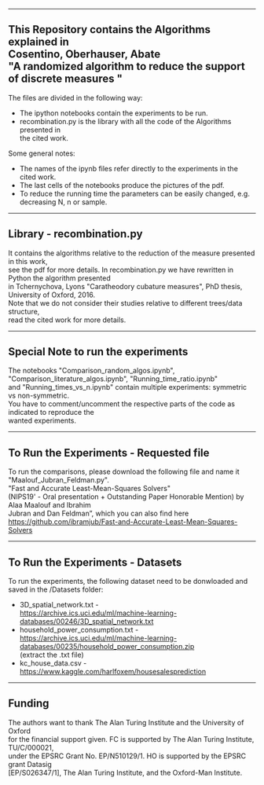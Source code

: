 ---------------------------------------------------
This Repository contains the Algorithms explained in<br />
Cosentino, Oberhauser, Abate<br />
"A randomized algorithm to reduce the support of discrete measures "<br />
---------------------------------------------------

The files are divided in the following way:<br />
- The ipython notebooks contain the experiments to be run.<br />
- recombination.py is the library with all the code of the Algorithms presented in<br />
 the cited work.<br />

Some general notes:<br />
- The names of the ipynb files refer directly to the experiments in the cited work.<br />
- The last cells of the notebooks produce the pictures of the pdf.<br />
- To reduce the running time the parameters can be easily changed, e.g. decreasing N, n or sample.<br />

---------------------------------------------------
Library - recombination.py
---------------------------------------------------
It contains the algorithms relative to the reduction of the measure presented in this work,<br />
see the pdf for more details. In recombination.py we have rewritten in Python the algorithm presented<br />
in Tchernychova, Lyons "Caratheodory cubature measures", PhD thesis, University of Oxford, 2016.<br />
Note that we do not consider their studies relative to different trees/data structure,<br />
read the cited work for more details.<br />

----------------------------------------------------
Special Note to run the experiments
----------------------------------------------------
The notebooks "Comparison_random_algos.ipynb", "Comparison_literature_algos.ipynb", "Running_time_ratio.ipynb"<br />
and "Running_times_vs_n.ipynb" contain multiple experiments: symmetric vs non-symmetric.<br />
You have to comment/uncomment the respective parts of the code as indicated to reproduce the <br />
wanted experiments. <br />

---------------------------------------------------
To Run the Experiments - Requested file
---------------------------------------------------
To run the comparisons, please download the following file and name it "Maalouf_Jubran_Feldman.py".<br />
"Fast and Accurate Least-Mean-Squares Solvers"<br />
(NIPS19' - Oral presentation + Outstanding Paper Honorable Mention) by Alaa Maalouf and Ibrahim<br />
Jubran and Dan Feldman”, which you can also find here<br />
https://github.com/ibramjub/Fast-and-Accurate-Least-Mean-Squares-Solvers<br />

---------------------------------------------------
To Run the Experiments - Datasets
---------------------------------------------------
To run the experiments, the following dataset need to be donwloaded and saved in the /Datasets folder:<br />
- 3D_spatial_network.txt -<br />
https://archive.ics.uci.edu/ml/machine-learning-databases/00246/3D_spatial_network.txt<br />
- household_power_consumption.txt -<br />
https://archive.ics.uci.edu/ml/machine-learning-databases/00235/household_power_consumption.zip<br />
(extract the .txt file)<br />
- kc_house_data.csv -<br />
https://www.kaggle.com/harlfoxem/housesalesprediction<br />

---------------------------------------------------
Funding
---------------------------------------------------
The authors want to thank The Alan Turing Institute and the University of Oxford<br /> 
for the financial support given. FC is supported by The Alan Turing Institute, TU/C/000021,<br />
under the EPSRC Grant No. EP/N510129/1. HO is supported by the EPSRC grant Datasig<br />
[EP/S026347/1], The Alan Turing Institute, and the Oxford-Man Institute.
